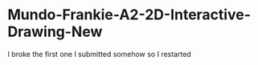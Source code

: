 # Mundo-Frankie-A2-2D-Interactive-Drawing-New
I broke the first one I submitted somehow so I restarted
